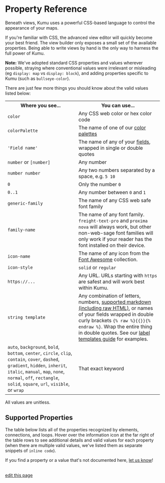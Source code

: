 # Property Reference

Beneath views, Kumu uses a powerful CSS-based language to control the appearance of your maps.

If you're familiar with CSS, the advanced view editor will quickly
become your best friend.  The view builder only exposes a small set
of the available properties.  Being able to write views by hand is
the only way to harness the full power of Kumu.

**Note:** We've adopted standard CSS properties and values wherever possible, straying where
conventional values were irrelevant or misleading (eg `display: map` vs `display: block`),
and adding properties specific to Kumu (such as `bullseye-color`).

There are just few more things you should know about the valid values listed below:

<table class="table border-bottom">
  <tbody>
    <tr>
      <th>Where you see...</th>
      <th>You can use...</th>
    </tr>
    <tr>
      <td><code>color</code></td>
      <td>Any CSS web color or hex color code</td>
    </tr>
    <tr>
      <td><code>colorPalette</code></td>
      <td>The name of one of our <a href="/guides/color-reference.html">color palettes</a></td>
    </tr>
    <tr>
      <td><code>'Field name'</code></td>
      <td>The name of any of your <a href="/guides/fields.html">fields</a>, wrapped in single or double quotes</td>
    </tr>
    <tr>
      <td><code>number</code> or <code>[number]</code></td>
      <td>Any number</td>
    </tr>
    <tr>
      <td><code>number number</code></td>
      <td>Any two numbers separated by a space, e.g. <code>5 10</code></td>
    </tr>
    <tr>
      <td><code>0</code></td>
      <td>Only the number <code>0</code></td>
    </tr>
    <tr>
      <td><code>0..1</code></td>
      <td>Any number between <code>0</code> and <code>1</code></td>
    </tr>
    <tr>
      <td><code>generic-family</code></td>
      <td>The name of any CSS web safe font family</td>
    </tr>
    <tr>
      <td><code>family-name</code></td>
      <td>The name of any font family. <code>freight-text-pro</code> and <code>proxima nova</code> will always work, but other non-web-sage font families will only work if your reader has the font installed on their device.</td>
    </tr>
    <tr>
      <td><code>icon-name</code></td>
      <td>The name of any icon from the <a href="https://fontawesome.com/icons">Font Awesome</a> collection.</td>
    </tr>
    <tr>
      <td><code>icon-style</code></td>
      <td><code>solid</code> or <code>regular</code></td>
    </tr>
    <tr>
      <td><code>https://...</code></td>
      <td>Any URL. URLs starting with <code>https</code> are safest and will work best within Kumu.</td>
    </tr>
    <tr>
      <td><code>string template</code></td>
      <td>Any combination of letters, numbers, <a href="/guides/markdown.html">supported markdown (including raw HTML)</a>, or names of your fields wrapped in double curly brackets <code>{% raw %}{{}}{% endraw %}</code>. Wrap the entire thing in double quotes. See our <a href="/guides/label-templates.html">label templates guide</a> for examples.</td>
    </tr>
    <tr>
      <td><code>auto</code>, <code>background</code>, <code>bold</code>, <code>bottom</code>, <code>center</code>, <code>circle</code>, <code>clip</code>, <code>contain</code>, <code>cover</code>, <code>dashed</code>, <code>gradient</code>, <code>hidden</code>, <code>inherit</code>, <code>italic</code>, <code>manual</code>, <code>map</code>, <code>none</code>, <code>normal</code>, <code>off</code>, <code>rectangle</code>, <code>solid</code>, <code>square</code>, <code>url</code>, <code>visible</code>, or <code>wrap</code></td>
      <td>That exact keyword</td>
    </tr>
  </tbody>
</table>

All values are unitless.

## Supported Properties

The table below lists all of the properties recognized by elements, connections, and loops. Hover over the information icon <i class="fa fa-info-circle" data-placement="left" data-html="true" title="I ❤︎ information!"></i> at the far right of the table rows to see additional details and valid values for each property (when there are multiple valid values, we've listed them as separate snippets of `inline code`).

If you find a property or a value that's not documented here, [let us know](mailto:support@kumu.io)!

<table id="property-reference" class="property-reference table borderless"></table>

<script
  type="text/javascript"
  src="https://unpkg.com/@alexvipond/kumu-docs-extracted@0.1.0/lib/index.umd.js"
></script>
<script type="text/javascript">
const propertyReference = [
  {
    "Property": "arrow-color",
    "Elements": "",
    "Connections": true,
    "Loops": "",
    "INFO Description": "Override the arrow color for a connection.",
    "INFO Valid values": "color"
  },
  {
    "Property": "arrow-height",
    "Elements": "",
    "Connections": true,
    "Loops": "",
    "INFO Description": "Used in combination with <code>arrow-min-height</code> to set arrow height.",
    "INFO Valid values": "number"
  },
  {
    "Property": "arrow-min-height",
    "Elements": "",
    "Connections": true,
    "Loops": "",
    "INFO Description": "Used in combination with <code>arrow-height</code> to set arrow height.",
    "INFO Valid values": '0'
  },
  {
    "Property": "arrow-min-width",
    "Elements": "",
    "Connections": true,
    "Loops": "",
    "INFO Description": "Used in combination with <code>arrow-width</code> to set arrow width.",
    "INFO Valid values": '0'
  },
  {
    "Property": "arrow-visibility",
    "Elements": "",
    "Connections": true,
    "Loops": "",
    "INFO Description": "Controls arrow visibility for directed connections.",
    "INFO Valid values": "visible|hidden"
  },
  {
    "Property": "arrow-width",
    "Elements": "",
    "Connections": true,
    "Loops": "",
    "INFO Description": "Used in combination with <code>arrow-min-width</code> to set arrow width.",
    "INFO Valid values": "number"
  },
  {
    "Property": "border-color",
    "Elements": true,
    "Connections": true,
    "Loops": "",
    "INFO Description": "Controls border color.",
    "INFO Valid values": "color"
  },
  {
    "Property": "border-opacity",
    "Elements": true,
    "Connections": true,
    "Loops": "",
    "INFO Description": "Controls border opacity.",
    "INFO Valid values": "0..1"
  },
  {
    "Property": "border-width",
    "Elements": true,
    "Connections": true,
    "Loops": "",
    "INFO Description": "Controls border width.",
    "INFO Valid values": "number"
  },
  {
    "Property": "bullseye-color",
    "Elements": true,
    "Connections": "",
    "Loops": "",
    "INFO Description": "Controls bullseye color.",
    "INFO Valid values": "color"
  },
  {
    "Property": "bullseye-opacity",
    "Elements": true,
    "Connections": "",
    "Loops": "",
    "INFO Description": "Controls bullseye opacity.",
    "INFO Valid values": "0..1"
  },
  {
    "Property": "bullseye-size",
    "Elements": true,
    "Connections": "",
    "Loops": "",
    "INFO Description": "Controls bullseye size.",
    "INFO Valid values": "0..1"
  },
  {
    "Property": "bullseye-visibility",
    "Elements": true,
    "Connections": "",
    "Loops": "",
    "INFO Description": "Controls bullseye visibility.",
    "INFO Valid values": "visible|hidden"
  },
  {
    "Property": "color",
    "Elements": true,
    "Connections": true,
    "Loops": "",
    "INFO Description": "Controls shapes' color.",
    "INFO Valid values": "color|gradient(color, color)"
  },
  {
    "Property": "curvature",
    "Elements": "",
    "Connections": true,
    "Loops": "",
    "INFO Description": "Controls line curvature.",
    "INFO Valid values": "0..1"
  },
  {
    "Property": "dash",
    "Elements": "",
    "Connections": true,
    "Loops": "",
    "INFO Description": "Controls the length of connection dashes (first number) and the distance between them (second number).",
    "INFO Valid values": "number number"
  },
  {
    "Property": "delay-color",
    "Elements": "",
    "Connections": true,
    "Loops": "",
    "INFO Description": "Controls color of delay markings.",
    "INFO Valid values": "color|inherit"
  },
  {
    "Property": "delay-height",
    "Elements": "",
    "Connections": true,
    "Loops": "",
    "INFO Description": "Controls height of delay markings.",
    "INFO Valid values": "number"
  },
  {
    "Property": "delay-position",
    "Elements": "",
    "Connections": true,
    "Loops": "",
    "INFO Description": "Controls delay markings' position along the connection.",
    "INFO Valid values": "0..1"
  },
  {
    "Property": "delay-stroke-width",
    "Elements": "",
    "Connections": true,
    "Loops": "",
    "INFO Description": "Controls width of delay markings.",
    "INFO Valid values": "number"
  },
  {
    "Property": "delay-visibility",
    "Elements": "",
    "Connections": true,
    "Loops": "",
    "INFO Description": "Controls visibility of delay markings.",
    "INFO Valid values": "visible|hidden"
  },
  {
    "Property": "delay-width",
    "Elements": "",
    "Connections": true,
    "Loops": "",
    "INFO Description": "Controls space between delay markings.",
    "INFO Valid values": "number"
  },
  {
    "Property": "display",
    "Elements": true,
    "Connections": true,
    "Loops": true,
    "INFO Description": "Controls inclusion in the map. Hidden objects will be fully removed from the map.",
    "INFO Valid values": "map|none"
  },
  {
    "Property": "flag",
    "Elements": true,
    "Connections": "",
    "Loops": "",
    "INFO Description": "Defines field and color scale for flags.",
    "INFO Valid values": "''Field name' with colorPalette"
  },
  {
    "Property": "flag-offset",
    "Elements": true,
    "Connections": "",
    "Loops": "",
    "INFO Description": "Controls space between flags and their elements.",
    "INFO Valid values": "number"
  },
  {
    "Property": "flag-size",
    "Elements": true,
    "Connections": "",
    "Loops": "",
    "INFO Description": "Controls thickness of flags.",
    "INFO Valid values": "number"
  },
  {
    "Property": "font-color",
    "Elements": true,
    "Connections": true,
    "Loops": true,
    "INFO Description": "Controls label font color.",
    "INFO Valid values": "color"
  },
  {
    "Property": "font-family",
    "Elements": true,
    "Connections": true,
    "Loops": true,
    "INFO Description": "Controls label font family.",
    "INFO Valid values": "family-name|generic-family"
  },
  {
    "Property": "font-size",
    "Elements": true,
    "Connections": true,
    "Loops": true,
    "INFO Description": "Controls label font size.",
    "INFO Valid values": "number"
  },
  {
    "Property": "font-style",
    "Elements": true,
    "Connections": true,
    "Loops": true,
    "INFO Description": "Controls label style.",
    "INFO Valid values": "normal|italic"
  },
  {
    "Property": "font-weight",
    "Elements": true,
    "Connections": true,
    "Loops": true,
    "INFO Description": "Controls label font weight.",
    "INFO Valid values": "normal|bold"
  },
  {
    "Property": "height",
    "Elements": true,
    "Connections": "",
    "Loops": "",
    "INFO Description": "Controls height of elements that are squares and/or rectangles.",
    "INFO Valid values": "auto|number"
  },
  {
    "Property": "icon",
    "Elements": true,
    "Connections": "",
    "Loops": "",
    "INFO Description": "Adds an icon as the item's image.",
    "INFO Valid values": "icon-name|icon-name icon-style|off"
  },
  {
    "Property": "icon-color",
    "Elements": true,
    "Connections": "",
    "Loops": "",
    "INFO Description": "Controls the icon color.",
    "INFO Valid values": "color"
  },
  {
    "Property": "image-size",
    "Elements": true,
    "Connections": "",
    "Loops": "",
    "INFO Description": "Controls image size.",
    "INFO Valid values": "cover|contain"
  },
  {
    "Property": "image-url",
    "Elements": true,
    "Connections": "",
    "Loops": "",
    "INFO Description": "Provides source url of image.",
    "INFO Valid values": "url(http://...)"
  },
  {
    "Property": "image-visibility",
    "Elements": true,
    "Connections": "",
    "Loops": "",
    "INFO Description": "Controls image visibility",
    "INFO Valid values": "visible|hidden"
  },
  {
    "Property": "label",
    "Elements": true,
    "Connections": true,
    "Loops": true,
    "INFO Description": "Replaces the default label with a label template.",
    "INFO Valid values": "none|string template"
  },
  {
    "Property": "label-placement",
    "Elements": true,
    "Connections": true,
    "Loops": true,
    "INFO Description": "Controls alignment of element labels.",
    "INFO Valid values": "bottom|center"
  },
  {
    "Property": "label-visibility",
    "Elements": true,
    "Connections": true,
    "Loops": true,
    "INFO Description": "Controls label visibility for all types.",
    "INFO Valid values": "visible|hidden"
  },
  {
    "Property": "layer",
    "Elements": true,
    "Connections": true,
    "Loops": true,
    "INFO Description": "Controls whether an item is in the foreground or background.",
    "INFO Valid values": "auto|background"
  },
  {
    "Property": "length",
    "Elements": "",
    "Connections": true,
    "Loops": "",
    "INFO Description": "Controls connection resting length.",
    "INFO Valid values": "number"
  },
  {
    "Property": "margin",
    "Elements": true,
    "Connections": "",
    "Loops": "",
    "INFO Description": "Controls amount of space between the border of an element and its connections.",
    "INFO Valid values": "number|none"
  },
  {
    "Property": "opacity",
    "Elements": true,
    "Connections": "",
    "Loops": true,
    "INFO Description": "Controls loop label opacity and element opacity.",
    "INFO Valid values": "0..1"
  },
  {
    "Property": "outline-color",
    "Elements": true,
    "Connections": "",
    "Loops": "",
    "INFO Description": "Controls the color of selected elements' outlines.",
    "INFO Valid values": "color"
  },
  {
    "Property": "outline-offset",
    "Elements": true,
    "Connections": "",
    "Loops": "",
    "INFO Description": "Controls the distance between selected elements and their outlines.",
    "INFO Valid values": "number"
  },
  {
    "Property": "outline-opacity",
    "Elements": true,
    "Connections": "",
    "Loops": "",
    "INFO Description": "Controls the opacity of selected elements' outlines.",
    "INFO Valid values": "0..1"
  },
  {
    "Property": "outline-width",
    "Elements": true,
    "Connections": "",
    "Loops": "",
    "INFO Description": "Controls the width of selected elements' outlines.",
    "INFO Valid values": "number"
  },
  {
    "Property": "padding",
    "Elements": true,
    "Connections": "",
    "Loops": "",
    "INFO Description": "Controls amount of space between the border of an element and its contents (image or bullseye).",
    "INFO Valid values": "number"
  },
  {
    "Property": "path-opacity",
    "Elements": "",
    "Connections": true,
    "Loops": "",
    "INFO Description": "Controls connection opacity.",
    "INFO Valid values": "0..1"
  },
  {
    "Property": "pattern",
    "Elements": "",
    "Connections": true,
    "Loops": "",
    "INFO Description": "Controls connection pattern. Equivalent of style.",
    "INFO Valid values": "solid|dashed"
  },
  {
    "Property": "pointer-events",
    "Elements": true,
    "Connections": true,
    "Loops": true,
    "INFO Description": "Controls whether or not an item can be clicked.",
    "INFO Valid values": "auto|none"
  },
  {
    "Property": "popover",
    "Elements": true,
    "Connections": true,
    "Loops": true,
    "INFO Description": "Sets the popover content",
    "INFO Valid values": "none|string template"
  },
  {
    "Property": "prepost-inset",
    "Elements": "",
    "Connections": true,
    "Loops": "",
    "INFO Description": "Controls the inset of pre-labels and post-labels.",
    "INFO Valid values": "number"
  },
  {
    "Property": "prepost-offset",
    "Elements": "",
    "Connections": true,
    "Loops": "",
    "INFO Description": "Controls the offset of pre-labels and post-labels.",
    "INFO Valid values": "number"
  },
  {
    "Property": "profile",
    "Elements": true,
    "Connections": true,
    "Loops": true,
    "INFO Description": "Controls whether or not the profile can be opened",
    "INFO Valid values": "on|off"
  },
  {
    "Property": "scale",
    "Elements": true,
    "Connections": true,
    "Loops": "",
    "INFO Description": "Controls element and connection scale (multiple of base size).",
    "INFO Valid values": "number"
  },
  {
    "Property": "shadow-color",
    "Elements": true,
    "Connections": "",
    "Loops": "",
    "INFO Description": "Controls shadow color.",
    "INFO Valid values": "color"
  },
  {
    "Property": "shadow-opacity",
    "Elements": true,
    "Connections": "",
    "Loops": "",
    "INFO Description": "Controls shadow opacity.",
    "INFO Valid values": "0..1"
  },
  {
    "Property": "shadow-size",
    "Elements": true,
    "Connections": "",
    "Loops": "",
    "INFO Description": "Controls shadow size.",
    "INFO Valid values": "1..5"
  },
  {
    "Property": "shadow-visibility",
    "Elements": true,
    "Connections": "",
    "Loops": "",
    "INFO Description": "Controls shadow visibility",
    "INFO Valid values": "visible|hidden"
  },
  {
    "Property": "shape",
    "Elements": true,
    "Connections": "",
    "Loops": "",
    "INFO Description": "Controls shape.",
    "INFO Valid values": "circle|square|rectangle"
  },
  {
    "Property": "size",
    "Elements": true,
    "Connections": true,
    "Loops": "",
    "INFO Description": "Controls base size.",
    "INFO Valid values": "number"
  },
  {
    "Property": "strength",
    "Elements": "",
    "Connections": true,
    "Loops": "",
    "INFO Description": "Controls connection strength.",
    "INFO Valid values": "0..1"
  },
  {
    "Property": "style",
    "Elements": "",
    "Connections": true,
    "Loops": "",
    "INFO Description": "Controls connection style. Equivalent of pattern.",
    "INFO Valid values": "solid|dashed"
  },
  {
    "Property": "text-align",
    "Elements": true,
    "Connections": "",
    "Loops": "",
    "INFO Description": "Controls alignment of element labels.",
    "INFO Valid values": "bottom|center"
  },
  {
    "Property": "text-overflow",
    "Elements": true,
    "Connections": true,
    "Loops": true,
    "INFO Description": "Controls text wrapping and truncating.",
    "INFO Valid values": "off|auto|auto [number]|manual|wrap|wrap [number]|clip|clip [number]|none"
  },
  {
    "Property": "visibility",
    "Elements": true,
    "Connections": true,
    "Loops": true,
    "INFO Description": "Controls visibility. Hidden objects will still affect layout and metrics.",
    "INFO Valid values": "visible|hidden"
  },
  {
    "Property": "width",
    "Elements": true,
    "Connections": "",
    "Loops": "",
    "INFO Description": "Controls width of elements that are squares and/or rectangles.",
    "INFO Valid values": "auto|number"
  }
]

KumuDocsExtracted.appendTable(
  { id: 'property-reference', reference: propertyReference },
  {
    transforms: {
      DEFAULT: (value, { checkmark }) => value === true ? checkmark : `${value}`,
    },
    effects: {
      th: {
        DEFAULT: th => th.classList.add('text-center'),
        Property: th => th.classList.add('text-left'),
      }
    }
  }
)

KumuDocsExtracted.appendSearchBox({ id: 'property-reference', hasInfo: true })
</script>

<span class="edit-link"><a href="https://github.com/kumu/docs/blob/master/guides/property-reference.md" target="_blank"><i class="fa fa-github"></i> edit this page</a></span>
